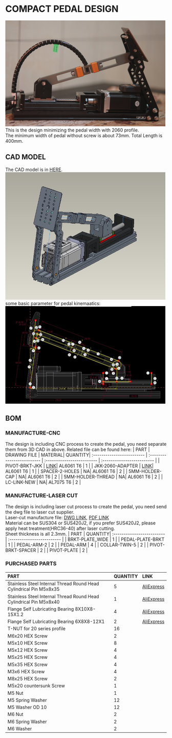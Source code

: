 # COMPACT PEDAL DESIGN
<img src="https://github.com/ChrGri/DIY-Sim-Racing-FFB-Pedal-Mechanical-Design/blob/main/Compact_design/image/sideview.png" width="500"><br>
This is the design minimizing the pedal width with 2060 profile.<br>
The minimum width of pedal without screw is about 73mm. Total Length is 400mm.<br>

## CAD MODEL
The CAD model is in [HERE](./CAD/FFB_PEDAL_2060_COMPACT_DESIGN.stp).<br>
<img src="https://github.com/ChrGri/DIY-Sim-Racing-FFB-Pedal-Mechanical-Design/blob/main/Compact_design/image/3D.PNG" width="500"><br>
some basic parameter for pedal kinemaatics:<br>
<img src="https://github.com/ChrGri/DIY-Sim-Racing-FFB-Pedal-Mechanical-Design/blob/main/Compact_design/image/3D_BASIC_SKETCH.PNG" width="500"><br>
## BOM
### MANUFACTURE-CNC
The design is including CNC process to create the pedal, you need separate them from 3D CAD in above.
Related file can be found here:
| PART            | DRAWING FILE | MATERIAL| QUANTITY|
:------------------------- |  :------------------------- |  :------------------------- | :------------------------- |
| PIVOT-BRKT-JKK | [LINK](./CAD/pivot-brkt-jkk.pdf)| AL6061 T6 | 1 |
| JKK-2060-ADAPTER | [LINK](./CAD/jkk-adapter-2060.pdf)| AL6061 T6 | 1 |
| SPACER-2-HOLES | NA| AL6061 T6 | 2 |
| 5MM-HOLDER-CAP | NA| AL6061 T6 | 2 |
| 5MM-HOLDER-THREAD | NA| AL6061 T6 | 2 |
| LC-LINK-NEW | NA| AL7075 T6 | 2 |
### MANUFACTURE-LASER CUT
The design is including laser cut process to create the pedal, you need send the dwg file to laser cut supplier.<br>
Laser-cut manufacture file: [DWG LINK](./CAD/laser-cut-dwg.dwg), [PDF LINK](./CAD/laser-cut-dwg.pdf)<br>
Material can be SUS304 or SUS420J2, if you prefer SUS420J2, please apply heat treatment(HRC36-40) after laser cutting.<br>
Sheet thickness is all 2.3mm.
| PART            |  QUANTITY|
:------------------------- | :------------------------- |
| BRKT-PLATE_WIDE | 1 |
| PEDAL-PLATE-BRKT | 1 |
| PEDAL-ARM-2 |  2 |
| PEDAL-ARM |  4 |
| COLLAR-TWIN-5 |  2 |
| PIVOT-BRKT-SPACER |  2 |
| PIVOT-PLATE |  2 |
### PURCHASED PARTS
| PART            |  QUANTITY| LINK|
:------------------------- | :------------------------- | :------------------------- |
| Stainless Steel Internal Thread Round Head Cylindrical Pin M5x8x35 | 5 |[AliExpress](https://www.aliexpress.com/item/1005006507247840.html) |
| Stainless Steel Internal Thread Round Head Cylindrical Pin M5x8x40 | 1 |[AliExpress](https://www.aliexpress.com/item/1005006507247840.html) |
| Flange Self Lubricating Bearing 8X10X8-15X1.2 | 4 |[AliExpress](https://www.aliexpress.com/item/1005007192252292.html) |
| Flange Self Lubricating Bearing 6X8X8-12X1 | 2 |[AliExpress](https://www.aliexpress.com/item/1005007192252292.html) |
| T-NUT for 20 series profile |  16 | |
| M6x20 HEX Screw |  2 | |
| M5x10 HEX Screw |  8 | |
| M5x12 HEX Screw |  4 | |
| M5x25 HEX Screw |  4 | |
| M5x35 HEX Screw |  4 | |
| M3x6 HEX Screw |  4 | |
| M8x25 HEX Screw |  2 | |
| M5x20 countersunk Screw |  1 | |
| M5 Nut |  1 | |
| M5 Spring Washer |  12 | |
| M5 Washer OD 10 |  12 | |
| M6 Nut |  2 | |
| M6 Spring Washer |  2 | |
| M6 Washer |  2 | |
